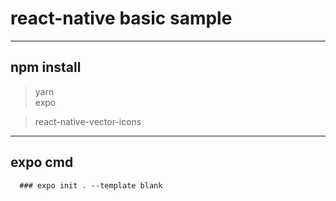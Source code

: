 # react-native basic sample
------------
## npm install
  >yarn  
  >expo

  >react-native-vector-icons
  
----------
## expo cmd
```
  ### expo init . --template blank
```

